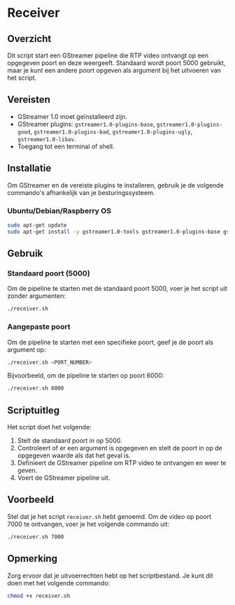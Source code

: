 # Receiver

## Overzicht

Dit script start een GStreamer pipeline die RTP video ontvangt op een opgegeven poort en deze weergeeft. Standaard wordt poort 5000 gebruikt, maar je kunt een andere poort opgeven als argument bij het uitvoeren van het script.

## Vereisten

- GStreamer 1.0 moet geïnstalleerd zijn.
- GStreamer plugins: `gstreamer1.0-plugins-base`, `gstreamer1.0-plugins-good`, `gstreamer1.0-plugins-bad`, `gstreamer1.0-plugins-ugly`, `gstreamer1.0-libav`.
- Toegang tot een terminal of shell.

## Installatie

Om GStreamer en de vereiste plugins te installeren, gebruik je de volgende commando's afhankelijk van je besturingssysteem.

### Ubuntu/Debian/Raspberry OS

```bash
sudo apt-get update
sudo apt-get install -y gstreamer1.0-tools gstreamer1.0-plugins-base gstreamer1.0-plugins-good gstreamer1.0-plugins-bad gstreamer1.0-plugins-ugly gstreamer1.0-libav
```


## Gebruik

### Standaard poort (5000)

Om de pipeline te starten met de standaard poort 5000, voer je het script uit zonder argumenten:

```bash
./receiver.sh
```

### Aangepaste poort

Om de pipeline te starten met een specifieke poort, geef je de poort als argument op:

```bash
./receiver.sh <PORT_NUMBER>
```

Bijvoorbeeld, om de pipeline te starten op poort 6000:

```bash
./receiver.sh 6000
```

## Scriptuitleg

Het script doet het volgende:

1. Stelt de standaard poort in op 5000.
2. Controleert of er een argument is opgegeven en stelt de poort in op de opgegeven waarde als dat het geval is.
3. Definieert de GStreamer pipeline om RTP video te ontvangen en weer te geven.
4. Voert de GStreamer pipeline uit.

## Voorbeeld

Stel dat je het script `receiver.sh` hebt genoemd. Om de video op poort 7000 te ontvangen, voer je het volgende commando uit:

```bash
./receiver.sh 7000
```

## Opmerking

Zorg ervoor dat je uitvoerrechten hebt op het scriptbestand. Je kunt dit doen met het volgende commando:

```bash
chmod +x receiver.sh
```